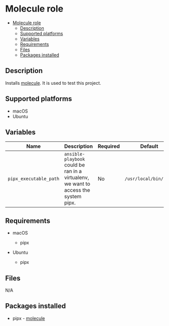 # Molecule role

- [Molecule role](#molecule-role)
  - [Description](#description)
  - [Supported platforms](#supported-platforms)
  - [Variables](#variables)
  - [Requirements](#requirements)
  - [Files](#files)
  - [Packages installed](#packages-installed)

## Description

Installs [molecule](https://github.com/ansible/molecule). It is used to test this project.

## Supported platforms

- macOS
- Ubuntu

## Variables

| Name                   | Description                                                                         | Required | Default               |
| ---------------------- | ----------------------------------------------------------------------------------- | -------- | --------------------- |
| `pipx_executable_path` | `ansible-playbook` could be ran in a virtualenv, we want to access the system pipx. | No       | `/usr/local/bin/pipx` |

## Requirements

- macOS
  - pipx

- Ubuntu
  - pipx

## Files

N/A

## Packages installed

- pipx - [molecule](https://pypi.org/project/molecule/)
